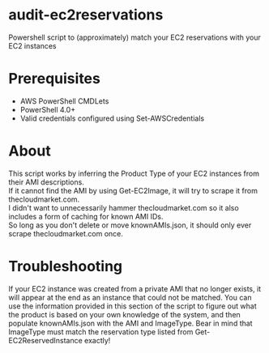 audit-ec2reservations
=====================

Powershell script to (approximately) match your EC2 reservations with your EC2 instances

# Prerequisites

* AWS PowerShell CMDLets
* PowerShell 4.0+
* Valid credentials configured using Set-AWSCredentials

# About
This script works by inferring the Product Type of your EC2 instances from their AMI descriptions.  
If it cannot find the AMI by using Get-EC2Image, it will try to scrape it from thecloudmarket.com.  
I didn't want to unnecessarily hammer thecloudmarket.com so it also includes a form of caching for known AMI IDs.  
So long as you don't delete or move knownAMIs.json, it should only ever scrape thecloudmarket.com once.

# Troubleshooting
If your EC2 instance was created from a private AMI that no longer exists, it will appear at the end as an instance that could not be matched.
You can use the information provided in this section of the script to figure out what the product is based on your own knowledge of the system, and then populate knownAMIs.json with the AMI and ImageType.
Bear in mind that ImageType must match the reservation type listed from Get-EC2ReservedInstance exactly! 
